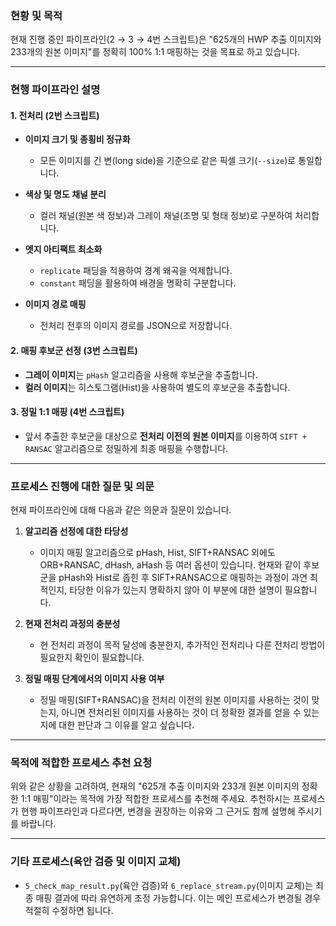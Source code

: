 ### 현황 및 목적

현재 진행 중인 파이프라인(2 → 3 → 4번 스크립트)은 "625개의 HWP 추출 이미지와 233개의 원본 이미지"를 정확히 100% 1:1 매핑하는 것을 목표로 하고 있습니다.

---

### 현행 파이프라인 설명

#### 1. 전처리 (2번 스크립트)

* **이미지 크기 및 종횡비 정규화**

  * 모든 이미지를 긴 변(long side)을 기준으로 같은 픽셀 크기(`--size`)로 통일합니다.

* **색상 및 명도 채널 분리**

  * 컬러 채널(원본 색 정보)과 그레이 채널(조명 및 형태 정보)로 구분하여 처리합니다.

* **엣지 아티팩트 최소화**

  * `replicate` 패딩을 적용하여 경계 왜곡을 억제합니다.
  * `constant` 패딩을 활용하여 배경을 명확히 구분합니다.

* **이미지 경로 매핑**

  * 전처리 전후의 이미지 경로를 JSON으로 저장합니다.

#### 2. 매핑 후보군 선정 (3번 스크립트)

* **그레이 이미지**는 `pHash` 알고리즘을 사용해 후보군을 추출합니다.
* **컬러 이미지**는 히스토그램(Hist)을 사용하여 별도의 후보군을 추출합니다.

#### 3. 정밀 1:1 매핑 (4번 스크립트)

* 앞서 추출한 후보군을 대상으로 **전처리 이전의 원본 이미지**를 이용하여 `SIFT + RANSAC` 알고리즘으로 정밀하게 최종 매핑을 수행합니다.

---

### 프로세스 진행에 대한 질문 및 의문

현재 파이프라인에 대해 다음과 같은 의문과 질문이 있습니다.

1. **알고리즘 선정에 대한 타당성**

   * 이미지 매핑 알고리즘으로 pHash, Hist, SIFT+RANSAC 외에도 ORB+RANSAC, dHash, aHash 등 여러 옵션이 있습니다. 현재와 같이 후보군을 pHash와 Hist로 좁힌 후 SIFT+RANSAC으로 매핑하는 과정이 과연 최적인지, 타당한 이유가 있는지 명확하지 않아 이 부분에 대한 설명이 필요합니다.

2. **현재 전처리 과정의 충분성**

   * 현 전처리 과정이 목적 달성에 충분한지, 추가적인 전처리나 다른 전처리 방법이 필요한지 확인이 필요합니다.

3. **정밀 매핑 단계에서의 이미지 사용 여부**

   * 정밀 매핑(SIFT+RANSAC)을 전처리 이전의 원본 이미지를 사용하는 것이 맞는지, 아니면 전처리된 이미지를 사용하는 것이 더 정확한 결과를 얻을 수 있는지에 대한 판단과 그 이유를 알고 싶습니다.

---

### 목적에 적합한 프로세스 추천 요청

위와 같은 상황을 고려하여, 현재의 "625개 추출 이미지와 233개 원본 이미지의 정확한 1:1 매핑"이라는 목적에 가장 적합한 프로세스를 추천해 주세요. 추천하시는 프로세스가 현행 파이프라인과 다르다면, 변경을 권장하는 이유와 그 근거도 함께 설명해 주시기를 바랍니다.

---

### 기타 프로세스(육안 검증 및 이미지 교체)

* `5_check_map_result.py`(육안 검증)와 `6_replace_stream.py`(이미지 교체)는 최종 매핑 결과에 따라 유연하게 조정 가능합니다. 이는 메인 프로세스가 변경될 경우 적절히 수정하면 됩니다.
